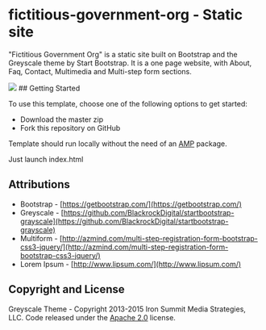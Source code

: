 # fictitious-government-org - Static site

"Fictitious Government Org" is a static site built on Bootstrap and the Greyscale theme by Start Bootstrap.
It is a one page website, with About, Faq, Contact, Multimedia and Multi-step form sections.

<img  src="http://i.imgur.com/mYwmkky.png">
## Getting Started

To use this template, choose one of the following options to get started:

* Download the master zip
* Fork this repository on GitHub

Template should run locally without the need of an [AMP](https://en.wikipedia.org/wiki/List_of_Apache%E2%80%93MySQL%E2%80%93PHP_packages) package. 

Just launch index.html

## Attributions

* Bootstrap - [https://getbootstrap.com/](https://getbootstrap.com/)
* Greyscale - [https://github.com/BlackrockDigital/startbootstrap-grayscale](https://github.com/BlackrockDigital/startbootstrap-grayscale)
* Multiform - [http://azmind.com/multi-step-registration-form-bootstrap-css3-jquery/](http://azmind.com/multi-step-registration-form-bootstrap-css3-jquery/)
* Lorem Ipsum - [http://www.lipsum.com/](http://www.lipsum.com/)


## Copyright and License

Greyscale Theme - Copyright 2013-2015 Iron Summit Media Strategies, LLC. Code released under the [Apache 2.0](https://github.com/IronSummitMedia/startbootstrap-grayscale/blob/gh-pages/LICENSE) license.